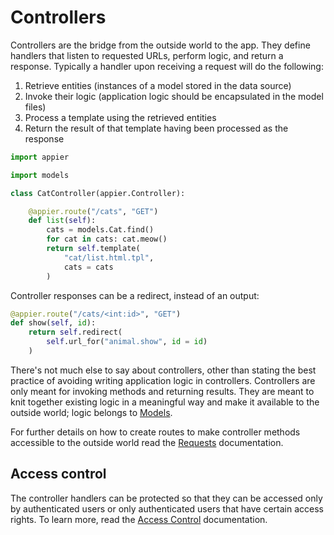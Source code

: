 # Controllers

Controllers are the bridge from the outside world to the app. They define handlers that listen to requested
URLs, perform logic, and return a response. Typically a handler upon receiving a request will do the following:

1. Retrieve entities (instances of a model stored in the data source)
2. Invoke their logic (application logic should be encapsulated in the model files)
3. Process a template using the retrieved entities
4. Return the result of that template having been processed as the response

```python
import appier

import models

class CatController(appier.Controller):

    @appier.route("/cats", "GET")
    def list(self):
        cats = models.Cat.find()
        for cat in cats: cat.meow()
        return self.template(
            "cat/list.html.tpl",
            cats = cats
        )
```

Controller responses can be a redirect, instead of an output:

```python
@appier.route("/cats/<int:id>", "GET")
def show(self, id):
    return self.redirect(
        self.url_for("animal.show", id = id)
    )
```

There's not much else to say about controllers, other than stating the best practice
of avoiding writing application logic in controllers. Controllers are only meant for
invoking methods and returning results. They are meant to knit together existing logic
in a meaningful way and make it available to the outside world; logic belongs to
[Models](models.md).

For further details on how to create routes to make controller methods accessible to
the outside world read the [Requests](requests.md) documentation.

## Access control

The controller handlers can be protected so that they can be accessed only by authenticated
users or only authenticated users that have certain access rights. To learn more,
read the [Access Control](access_control.md) documentation.
